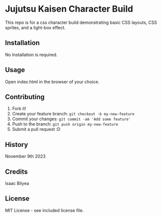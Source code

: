 # Jujutsu Kaisen Character Build
This repo is for a css character build demonstrating basic CSS layouts, CSS sprites, and a light-box effect.

## Installation

No Installation is required.

## Usage

Open index.html in the browser of your choice.

## Contributing

1. Fork it!
2. Create your feature branch: `git checkout -b my-new-feature`
3. Commit your changes: `git commit -am 'Add some feature'`
4. Push to the branch: `git push origin my-new-feature`
5. Submit a pull request :D

## History

November 9th 2023

## Credits

Isaac Bilyea

## License

MIT License - see included license file.
